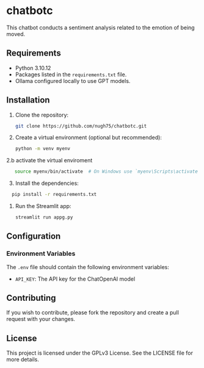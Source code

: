 # chatbotc

This chatbot conducts a sentiment analysis related to the emotion of being moved.



## Requirements

- Python 3.10.12
- Packages listed in the `requirements.txt` file.
- Ollama configured locally to use GPT models.

## Installation

1. Clone the repository:

    ```bash
    git clone https://github.com/nugh75/chatbotc.git 
    ```

2. Create a virtual environment (optional but recommended):

    ```bash
    python -m venv myenv
     ```

2.b activate the virtual enviroment

 ```bash
    source myenv/bin/activate  # On Windows use `myenv\Scripts\activate`
 ```

3. Install the dependencies:

  ```bash
    pip install -r requirements.txt
  ```



1. Run the Streamlit app:

    ```bash
    streamlit run appg.py
    ```
## Configuration

### Environment Variables

The `.env` file should contain the following environment variables:

- `API_KEY`: The API key for the ChatOpenAI model 


## Contributing

If you wish to contribute, please fork the repository and create a pull request with your changes.

## License

This project is licensed under the GPLv3 License. See the LICENSE file for more details.
